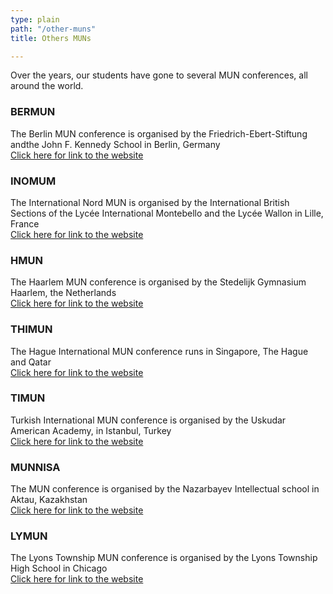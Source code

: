 ```yaml
---
type: plain
path: "/other-muns"
title: Others MUNs

---
```

<p>Over the years, our students have gone to several MUN conferences, all around the world.</p>

<div class="row">

<div class="col-md-4">

<h3>BERMUN</h3>

<p>The Berlin MUN conference is organised by the Friedrich-Ebert-Stiftung andthe John F. Kennedy School in Berlin, Germany<br> <a href="https://bermun.de">Click here for link to the website</a></p></div>

<div class="col-md-4">

<h3>INOMUM</h3>

<p>The International Nord MUN is organised by the International British Sections of the Lycée International Montebello and the Lycée Wallon in Lille, France<br /> <a href="[https://www.inomun.com/](https://www.inomun.com/ "https://www.inomun.com/")">Click here for link to the website</a></p>

</div>

<div class="col-md-4">

<h3>HMUN</h3>

<p>The Haarlem MUN conference is organised by the Stedelijk Gymnasium Haarlem, the Netherlands<br /> <a href="https://www.hmun.nl/">Click here for link to the website</a></p>

</div>

<div class="col-md-4">

<h3>THIMUN</h3>

<p>The Hague International MUN conference runs in Singapore, The Hague and Qatar <br /><a href="http://foundation.thimun.org/">Click here for link to the website</a></p>

</div>

<div class="col-md-4">

<h3>TIMUN</h3>

<p>Turkish International MUN conference is organised by the Uskudar American Academy, in Istanbul, Turkey <br /> <a href="[https://www.timun.gen.tr/](https://www.timun.gen.tr/ "https://www.timun.gen.tr/")">Click here for link to the website</a></p>

</div>

<div class="col-md-4">

<h3>MUNNISA</h3>

<p>The MUN conference is organised by the Nazarbayev Intellectual school in Aktau, Kazakhstan<br /><a href="[https://munnisa.kz/](https://munnisa.kz/ "https://munnisa.kz/")">Click here for link to the website</a></p>

</div>

<div class="col-md-4">

<h3>LYMUN</h3>

<p>The Lyons Township MUN conference is organised by the Lyons Township High School in Chicago<br /><a href="[https://www.lths.net/Page/11021](https://www.lths.net/Page/11021 "https://www.lths.net/Page/11021")">Click here for link to the website</a></p>

</div>

</div>